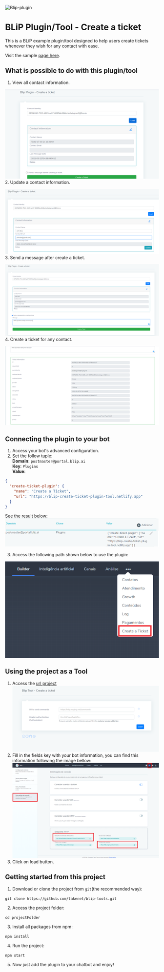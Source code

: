 ![Blip-plugin](https://imgur.com/B8dPNgk.png 'Blip-plugin')
# BLiP Plugin/Tool - Create a ticket

This is a BLiP example plugin/tool designed to help users create tickets whenever they wish for any contact with ease.

Visit the sample [page here](https://blip-create-ticket-plugin-tool.netlify.app).

## What is possible to do with this plugin/tool

1. View all contact information.

![View all contact information](./imgs/img1.png)
2. Update a contact information.

![Update a contact information](./imgs/img2.png)
3. Send a message after create a ticket.

![Send a message after create a ticket](./imgs/img3.png)
4. Create a ticket for any contact.

![Create a ticket for any contact](./imgs/img4.png)

## Connecting the plugin to your bot

1. Access your bot's advanced configuration.
2. Set the follow tuple:  
   **Domain**: `postmaster@portal.blip.ai`  
   **Key**: `Plugins`  
   **Value**:

```json
{
  "create-ticket-plugin": {
    "name": "Create a Ticket",
    "url": "https://blip-create-ticket-plugin-tool.netlify.app"
  }
}
```


See the result below:
![Define information in advanced settings](./imgs/advanced_configuration.png)

3. Access the following path shown below to use the plugin:

![Path to access the plugin](./imgs/img0.png)

## Using the project as a Tool

1. Access the [url project](https://blip-create-ticket-plugin-tool.netlify.app)
   ![Project as a Tool](./imgs/tool.png)
2. Fill in the fields key with your bot information, you can find this information following the image bellow:
   ![How to get your bot information](./imgs/bot-info.png)
3. Click on load button.

## Getting started from this project

1. Download or clone the project from `git`(the recommended way):


`git clone https://github.com/takenet/blip-tools.git`

2.  Access the project folder:

`cd projectFolder `

3. Install all packages from npm:

`npm install`

4. Run the project:

`npm start`

5. Now just add the plugin to your chatbot and enjoy!
